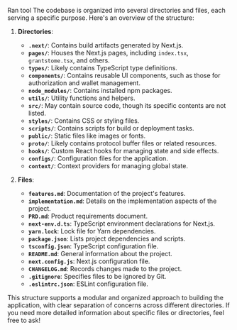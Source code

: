 Ran tool
The codebase is organized into several directories and files, each serving a specific purpose. Here's an overview of the structure:

1. **Directories**:

   - **`.next/`**: Contains build artifacts generated by Next.js.
   - **`pages/`**: Houses the Next.js pages, including `index.tsx`, `grantstome.tsx`, and others.
   - **`types/`**: Likely contains TypeScript type definitions.
   - **`components/`**: Contains reusable UI components, such as those for authorization and wallet management.
   - **`node_modules/`**: Contains installed npm packages.
   - **`utils/`**: Utility functions and helpers.
   - **`src/`**: May contain source code, though its specific contents are not listed.
   - **`styles/`**: Contains CSS or styling files.
   - **`scripts/`**: Contains scripts for build or deployment tasks.
   - **`public/`**: Static files like images or fonts.
   - **`proto/`**: Likely contains protocol buffer files or related resources.
   - **`hooks/`**: Custom React hooks for managing state and side effects.
   - **`configs/`**: Configuration files for the application.
   - **`context/`**: Context providers for managing global state.

2. **Files**:
   - **`features.md`**: Documentation of the project's features.
   - **`implementation.md`**: Details on the implementation aspects of the project.
   - **`PRD.md`**: Product requirements document.
   - **`next-env.d.ts`**: TypeScript environment declarations for Next.js.
   - **`yarn.lock`**: Lock file for Yarn dependencies.
   - **`package.json`**: Lists project dependencies and scripts.
   - **`tsconfig.json`**: TypeScript configuration file.
   - **`README.md`**: General information about the project.
   - **`next.config.js`**: Next.js configuration file.
   - **`CHANGELOG.md`**: Records changes made to the project.
   - **`.gitignore`**: Specifies files to be ignored by Git.
   - **`.eslintrc.json`**: ESLint configuration file.

This structure supports a modular and organized approach to building the application, with clear separation of concerns across different directories. If you need more detailed information about specific files or directories, feel free to ask!
